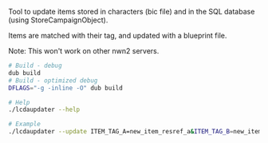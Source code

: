 Tool to update items stored in characters (bic file) and in the SQL database (using StoreCampaignObject).

Items are matched with their tag, and updated with a blueprint file.

Note: This won't work on other nwn2 servers.

```sh
# Build - debug
dub build
# Build - optimized debug
DFLAGS="-g -inline -O" dub build

# Help
./lcdaupdater --help

# Example
./lcdaupdater --update ITEM_TAG_A=new_item_resref_a&ITEM_TAG_B=new_item_resref_b --policy ITEM_TAG_A='["Cursed":Keep, "Var.nMyLocVar":Override]' -j8
```